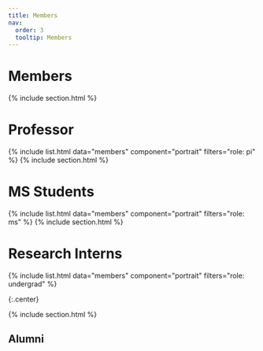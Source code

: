 ```yaml
---
title: Members
nav:
  order: 3
  tooltip: Members
---
```


# <i class="fas fa-users"></i>Members



{% include section.html %}
# Professor
{%
  include list.html
  data="members"
  component="portrait"
  filters="role: pi"
%}
{% include section.html %}

# MS Students
{%
  include list.html
  data="members"
  component="portrait"
  filters="role: ms"
%}
{% include section.html %}
# Research Interns
{%
  include list.html
  data="members"
  component="portrait"
  filters="role: undergrad"
%}

{:.center}

{% include section.html %}

## Alumni
